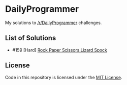 # DailyProgrammer
 My solutions to <a href="http://reddit.com/r/DailyProgrammer" target="_blank">/r/DailyProgrammer</a> challenges.
 
## List of Solutions

- #159 [Hard] [Rock Paper Scissors Lizard Spock](/159)

## License

Code in this repository is licensed under the [MIT License](https://github.com/marcardioid/DailyProgrammer/blob/master/LICENSE).
